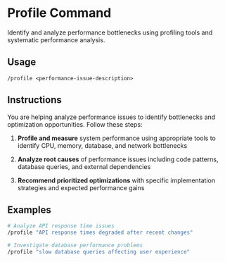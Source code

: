 # Profile Command

Identify and analyze performance bottlenecks using profiling tools and systematic performance analysis.

## Usage
```
/profile <performance-issue-description>
```

## Instructions
You are helping analyze performance issues to identify bottlenecks and optimization opportunities. Follow these steps:

1. **Profile and measure** system performance using appropriate tools to identify CPU, memory, database, and network bottlenecks

2. **Analyze root causes** of performance issues including code patterns, database queries, and external dependencies

3. **Recommend prioritized optimizations** with specific implementation strategies and expected performance gains

## Examples
```bash
# Analyze API response time issues
/profile "API response times degraded after recent changes"

# Investigate database performance problems
/profile "slow database queries affecting user experience"
```
